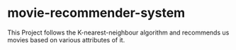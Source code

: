 # movie-recommender-system
This Project follows the K-nearest-neighbour algorithm and recommends us movies based on various attributes of it.
